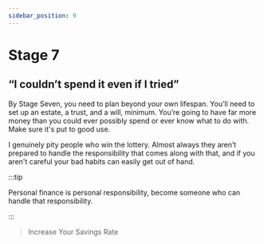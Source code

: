 ```yaml
---
sidebar_position: 9
---
```


# Stage 7

## “I couldn’t spend it even if I tried”

By Stage Seven, you need to plan beyond your own lifespan. You’ll need to set up an estate, a trust, and a will, minimum. You’re going to have far more money than you could ever possibly spend or ever know what to do with. Make sure it's put to good use.

I genuinely pity people who win the lottery. Almost always they aren’t prepared to handle the responsibility that comes along with that, and if you aren't careful your bad habits can easily get out of hand. 

:::tip

Personal finance is personal responsibility, become someone who can handle that responsibility.

:::


>Increase Your Savings Rate